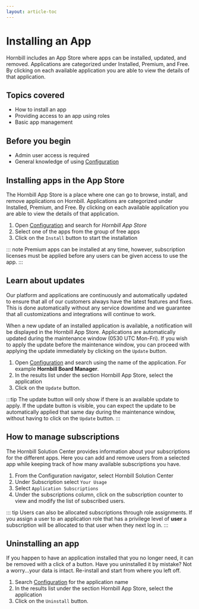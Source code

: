 ```yaml
---
layout: article-toc
---
```

# Installing an App
Hornbill includes an App Store where apps can be installed, updated, and removed. Applications are categorized under Installed, Premium, and Free. By clicking on each available application you are able to view the details of that application.

## Topics covered
* How to install an app
* Providing access to an app using roles
* Basic app management

## Before you begin
* Admin user access is required
* General knowledge of using [Configuration](/esp-config/getting-started/using-configuration)

## Installing apps in the App Store
The Hornbill App Store is a place where one can go to browse, install, and remove applications on Hornbill. Applications are categorized under Installed, Premium, and Free. By clicking on each available application you are able to view the details of that application.

1. Open [Configuration](/esp-config/getting-started/using-configuration) and search for *Hornbill App Store*
1. Select one of the apps from the group of free apps
1. Click on the `Install` button to start the installation

::: note
Premium apps can be installed at any time, however, subscription licenses must be applied before any users can be given access to use the app.
:::

## Learn about updates
Our platform and applications are continuously and automatically updated to ensure that all of our customers always have the latest features and fixes.  This is done automatically without any service downtime and we guarantee that all customizations and integrations will continue to work.

When a new update of an installed application is available, a notification will be displayed in the Hornbill App Store. Applications are automatically updated during the maintenance window (0530 UTC Mon-Fri). If you wish to apply the update before the maintenance window, you can proceed with applying the update immediately by clicking on the `Update` button.

1. Open [Configuration](/esp-config/getting-started/using-configuration) and search using the name of the application.  For example **Hornbill Board Manager**.
1. In the results list under the section Hornbill App Store, select the application
1. Click on the `Update` button.

:::tip
The update button will only show if there is an available update to apply. If the update button is visible, you can expect the update to be automatically applied that same day during the maintenance window, without having to click on the `Update` button. 
:::

##  How to manage subscriptions
The Hornbill Solution Center provides information about your subscriptions for the different apps.  Here you can add and remove users from a selected app while keeping track of how many available subscriptions you have.

1. From the Configuration navigator, select Hornbill Solution Center
1. Under Subscription select `Your Usage`
1. Select `Application Subscriptions`
1. Under the subscriptions column, click on the subscription counter to view and modify the list of subscribed users.

::: tip
Users can also be allocated subscriptions through role assignments.  If you assign a user to an application role that has a privilege level of **user** a subscription will be allocated to that user when they next log in.
:::

## Uninstalling an app
If you happen to have an application installed that you no longer need, it can be removed with a click of a button. Have you uninstalled it by mistake? Not a worry...your data is intact. Re-install and start from where you left off.

1. Search [Configuration](/esp-config/getting-started/using-configuration) for the application name
1. In the results list under the section Hornbill App Store, select the application
1. Click on the `Uninstall` button.

<!-- To Do -->
<!-- Setting to stop subscription to be automatically added when roles applied allocateOnLogin -->